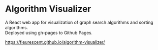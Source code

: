 # Algorithm Visualizer
A React web app for visualization of graph search algorithms and sorting algorithms.\
Deployed using gh-pages to Github Pages.

<https://fleurescent.github.io/algorithm-visualizer/>
